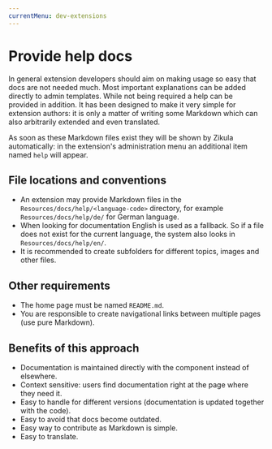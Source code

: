 ```yaml
---
currentMenu: dev-extensions
---
```

# Provide help docs

In general extension developers should aim on making usage so easy that docs are not needed much. Most important explanations can be added directly to admin templates. While not being required a help can be provided in addition. It has been designed to make it very simple for extension authors: it is only a matter of writing some Markdown which can also arbitrarily extended and even translated.

As soon as these Markdown files exist they will be shown by Zikula automatically: in the extension's administration menu an additional item named `help` will appear.

## File locations and conventions

- An extension may provide Markdown files in the `Resources/docs/help/<language-code>` directory, for example `Resources/docs/help/de/` for German language.
- When looking for documentation English is used as a fallback. So if a file does not exist for the current language, the system also looks in `Resources/docs/help/en/`.
- It is recommended to create subfolders for different topics, images and other files.

## Other requirements

- The home page must be named `README.md`.
- You are responsible to create navigational links between multiple pages (use pure Markdown).

## Benefits of this approach

- Documentation is maintained directly with the component instead of elsewhere.
- Context sensitive: users find documentation right at the page where they need it.
- Easy to handle for different versions (documentation is updated together with the code).
- Easy to avoid that docs become outdated.
- Easy way to contribute as Markdown is simple.
- Easy to translate.
